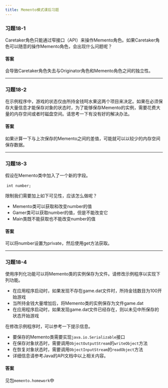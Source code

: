 ```yaml
---
title: Memento模式课后习题
---
```


### 习题18-1

Caretaker角色只能通过窄接口（API）来操作Memento角色。如果Caretaker角色可以随意的操作Memento角色，会出现什么问题呢？

#### 答案

会导致Caretaker角色失去与Originator角色和Memento角色之间的独立性。

---

### 习题18-2

在示例程序中，游戏的状态仅由所持金钱呵水果这两个项目来决定。如果在必须保存大量信息才能保存对象的状态时，为了能够保存Memento的实例，需要花费大量的内存空间或者时磁盘空间。请思考一下有没有好的解决办法。

#### 答案

如果计算一下与上次保存的Memento之间的差值，可能就可以以较少的内存空间保存数据。

---

### 习题18-3

假设在Memento类中加入了一个新的字段。

​	`int number;`

限制我们需要加上如下可见性，应该怎么做呢？

- Memento类可以获取和改变number的值
- Gamer类可以获取number的值，但是不能改变它
- Main类既不能获取也不能改变number的值

#### 答案

可以将number设置为private，然后使用get方法获取。

---

### 习题18-4

使用序列化功能可以将Memento类的实例保存为文件。请修改示例程序以实现下列功能。

- 在应用程序启动时，如果发现不存在game.dat文件时，所持金钱数目为100开始游戏
- 当所持金钱大量增加后，将Memento类的实例保存为文件game.dat
- 在应用程序启动时，如果发现game.dat文件已经存在，则以未见中所保存的状态开始游戏

在修改示例程序时，可以参考一下提示信息。

- 要保存的Memento类需要实现`java.io.Serializable`接口
- 在保存对象状态时，需要调用`ObjectOutputStream`的`writeObject`方法
- 在恢复对象状态时，需要调用`ObjectInputStream`的`readObject`方法
- 详细信息请参考Java的API文档中以上相关内容。

#### 答案

见包`memento.homework`中